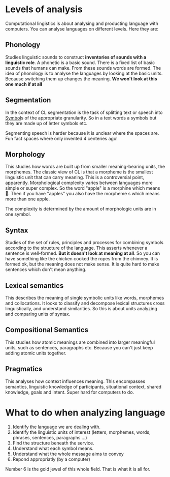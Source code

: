 # Levels of analysis
Computational lingistics is about analysing and producting language with computers. You can analyse languages on different levels. Here they are:

## Phonology
Studies linguistic sounds to construct **inventories of sounds with a linguistic role**. A phonetic is a basic sound. There is a fixed list of basic sounds that humans can make. From these sounds words are formed. The idea of phonology is to analyse the languages by looking at the basic units. Because switching them up changes the meaning. **We won't look at this one much if at all**

## Segmentation
In the context of CL segmentation is the task of splitting text or speech into [Symbol](Data/Symbol.md)s of the appropriate granularity. So in a text words a symbols but they are made up of letter symbols etc. 

Segmenting speech is harder because it is unclear where the spaces are. Fun fact spaces where only invented 4 centeries ago!

## Morphology 
This studies how words are built up from smaller meaning-bearing units, the morphemes. The classic view of CL is that a morpheme is the smallest linguistic unit that can carry meaning. This is a controversial point, apparently. Morphological complexity varies between languages more simple or super complex. So the word "apple" is a morphine which means 🍎. Then if you have "apples" you also have the morpheme s which means more than one apple. 

The complexity is determined by the amount of morphologic units are in one symbol. 

## Syntax
Studies of the set of rules, principles and processes for combining symbols according to the structure of the language. This asserts whenever a sentence is well-formed. **But it doesn't look at meaning at all**. So you can have something like the chicken cooked the ropes from the chimney. It is formed ok, but the meaning does not make sense. It is quite hard to make sentences which don't mean anything. 

## Lexical semantics 
This describes the meaning of single symbolic units like words, morphemes and collocations. It looks to classify and decompose lexical structures cross linguistically, and understand similarities. So this is about units analyzing and comparing units of syntax. 

## Compositional Semantics
This studies how atomic meanings are combined into larger meaningful units, such as sentences, paragraphs etc. Because you can't just keep adding atomic units together. 

## Pragmatics
This analyses how context influences meaning. This encompasses semantics, linguistic knowledge of participants, situational context, shared knowledge, goals and intent. Super hard for computers to do. 

# What to do when analyzing language 
1. Identify the language we are dealing with.
2. Identify the linguistic units of interest (letters, morphemes, words, phrases, sentences, paragraphs ...)
3. Find the structure beneath the service.
4. Understand what each symbol means.
5. Understand what the whole message aims to convey
6. Repond appropriatly (by a computer) 

Number 6 is the gold jewel of this whole field. That is what it is all for. 